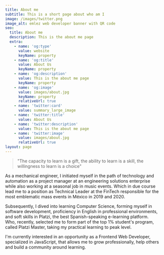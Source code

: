 ```yaml
---
title: About me
subtitle: This is a short page about who am I
image: /images/twitter.png
image_alt: emlez web developer banner with QR code
seo:
  title: About me
  description: This is the about me page
  extra:
    - name: 'og:type'
      value: website
      keyName: property
    - name: 'og:title'
      value: About Us
      keyName: property
    - name: 'og:description'
      value: This is the about me page
      keyName: property
    - name: 'og:image'
      value: images/about.jpg
      keyName: property
      relativeUrl: true
    - name: 'twitter:card'
      value: summary_large_image
    - name: 'twitter:title'
      value: About Us
    - name: 'twitter:description'
      value: This is the about me page
    - name: 'twitter:image'
      value: images/about.jpg
      relativeUrl: true
layout: page
---
```

> "The capacity to learn is a gift, 
> the ability to learn is a skill, 
> the willingness to learn is a choice"

As a mechanical engineer, I initiated myself in the path of technology and automation as a project manager at an engineering solutions enterprise while also working at a seasonal job in music events. Which in due course lead me to a position as Technical Leader at the FinTech responsible for the most emblematic mass events in México in 2019 and 2020.

Subsequently, I dived into learning Computer Science, forming myself in software development, proficiency in English in professional environments, and soft skills in Platzi, the best Spanish-speaking e-learning platform. Who, recently, selected me to form part of the top 1% student's program, called Platzi Master, taking my practical learning to peak level.

I'm currently interested in an opportunity as a Frontend Web Developer, specialized in JavaScript, that allows me to grow professionally, help others and build a community around learning.
